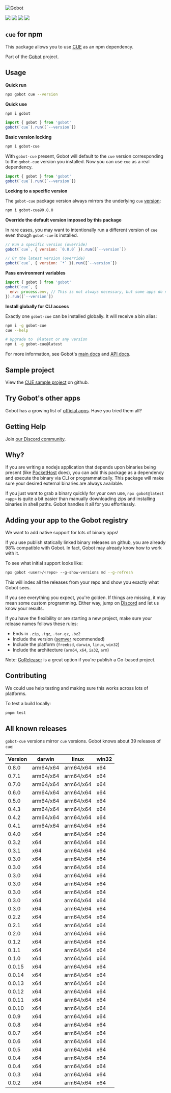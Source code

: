 ![Gobot](https://raw.githubusercontent.com/benallfree/gobot/v1.0.0-alpha.28/assets/gobot-banner-300x.png)

![](https://img.shields.io/npm/v/gobot-cue) ![](https://img.shields.io/npm/dt/gobot-cue) ![](https://img.shields.io/github/commit-activity/t/benallfree/gobot) ![](https://img.shields.io/github/stars/benallfree/gobot)

## `cue` for npm

This package allows you to use [CUE](https://cuelang.org) as an npm dependency.

Part of the [Gobot](https://www.npmjs.com/package/gobot) project.

## Usage

**Quick run**

```bash
npx gobot cue --version
```

**Quick use**

```bash
npm i gobot
```

```js
import { gobot } from 'gobot'
gobot(`cue`).run([`--version`])
```

**Basic version locking**

```bash
npm i gobot-cue
```

With `gobot-cue` present, Gobot will default to the `cue` version corresponding to the `gobot-cue` version you installed. Now you can use `cue` as a real dependency.

```js
import { gobot } from 'gobot'
gobot(`cue`).run([`--version`])
```

**Locking to a specific version**

The `gobot-cue` package version always mirrors the underlying `cue` [version](#known-versions):

```bash
npm i gobot-cue@0.8.0
```

**Override the default version imposed by this package**

In rare cases, you may want to intentionally run a different version of `cue` even though `gobot-cue` is installed.

```js
// Run a specific version (override)
gobot(`cue`, { version: `0.8.0` }).run([`--version`])

// Or the latest version (override)
gobot(`cue`, { version: `*` }).run([`--version`])
```

**Pass environment variables**

```js
import { gobot } from 'gobot'
gobot(`cue`, {
  env: process.env, // This is not always necessary, but some apps do need it
}).run([`--version`])
```

**Install globally for CLI access**

Exactly one `gobot-cue` can be installed globally. It will receive a bin alias:

```bash
npm i -g gobot-cue
cue --help

# Upgrade to  @latest or any version
npm i -g gobot-cue@latest
```

For more information, see Gobot's [main docs](https://www.npmjs.com/package/gobot) and [API docs](https://github.com/benallfree/gobot/blob/v1.0.0-alpha.28/docs/readme.md).



## Sample project

View the [CUE sample project](https://github.com/benallfree/gobot/tree/v1.0.0-alpha.28/src/apps/cue/sample-project) on github.

## Try Gobot's other apps

Gobot has a growing list of [official apps](https://www.npmjs.com/package/gobot#official-gobot-apps). Have you tried them all?

## Getting Help

Join [our Discord community](https://discord.gg/977kMmFnXc).

## Why?

If you are writing a nodejs application that depends upon binaries being present (like [PocketHost](https://github.com/pockethost/pockethost) does), you can add this package as a dependency and execute the binary via CLI or programmatically. This package will make sure your desired external binaries are always available.

If you just want to grab a binary quickly for your own use, `npx gobot@latest <app>` is quite a bit easier than manually downloading zips and installing binaries in shell paths. Gobot handles it all for you effortlessly.

## Adding your app to the Gobot registry

We want to add native support for lots of binary apps!

If you use publish statically linked binary releases on github, you are already 98% compatible with Gobot. In fact, Gobot may already know how to work with it.

To see what initial support looks like:

```bash
npx gobot <user>/<repo> --g-show-versions md --g-refresh
```

This will index all the releases from your repo and show you exactly what Gobot sees.

If you see everything you expect, you're golden. If things are missing, it may mean some custom programming. Either way, jump on [Discord](https://discord.gg/977kMmFnXc) and let us know your results.

If you have the flexibility or are starting a new project, make sure your release names follows these rules:

- Ends in `.zip`, `.tgz`, `.tar.gz`, `.bz2`
- Include the version ([semver](https://semver.org) recommended)
- Include the platform (`freebsd`, `darwin`, `linux`, `win32`)
- Include the architecture (`arm64`, `x64`, `ia32`, `arm`)

Note: [GoReleaser](https://goreleaser.com/) is a great option if you're publish a Go-based project.

## Contributing

We could use help testing and making sure this works across lots of platforms.

To test a build locally:

```bash
pnpm test
```


## All known releases

`gobot-cue` versions mirror `cue` versions. Gobot knows about 39 releases of `cue`:

| Version | darwin    | linux     | win32 |
| ------- | --------- | --------- | ----- |
| 0.8.0   | arm64/x64 | arm64/x64 | x64   |
| 0.7.1   | arm64/x64 | arm64/x64 | x64   |
| 0.7.0   | arm64/x64 | arm64/x64 | x64   |
| 0.6.0   | arm64/x64 | arm64/x64 | x64   |
| 0.5.0   | arm64/x64 | arm64/x64 | x64   |
| 0.4.3   | arm64/x64 | arm64/x64 | x64   |
| 0.4.2   | arm64/x64 | arm64/x64 | x64   |
| 0.4.1   | arm64/x64 | arm64/x64 | x64   |
| 0.4.0   | x64       | arm64/x64 | x64   |
| 0.3.2   | x64       | arm64/x64 | x64   |
| 0.3.1   | x64       | arm64/x64 | x64   |
| 0.3.0   | x64       | arm64/x64 | x64   |
| 0.3.0   | x64       | arm64/x64 | x64   |
| 0.3.0   | x64       | arm64/x64 | x64   |
| 0.3.0   | x64       | arm64/x64 | x64   |
| 0.3.0   | x64       | arm64/x64 | x64   |
| 0.3.0   | x64       | arm64/x64 | x64   |
| 0.3.0   | x64       | arm64/x64 | x64   |
| 0.2.2   | x64       | arm64/x64 | x64   |
| 0.2.1   | x64       | arm64/x64 | x64   |
| 0.2.0   | x64       | arm64/x64 | x64   |
| 0.1.2   | x64       | arm64/x64 | x64   |
| 0.1.1   | x64       | arm64/x64 | x64   |
| 0.1.0   | x64       | arm64/x64 | x64   |
| 0.0.15  | x64       | arm64/x64 | x64   |
| 0.0.14  | x64       | arm64/x64 | x64   |
| 0.0.13  | x64       | arm64/x64 | x64   |
| 0.0.12  | x64       | arm64/x64 | x64   |
| 0.0.11  | x64       | arm64/x64 | x64   |
| 0.0.10  | x64       | arm64/x64 | x64   |
| 0.0.9   | x64       | arm64/x64 | x64   |
| 0.0.8   | x64       | arm64/x64 | x64   |
| 0.0.7   | x64       | arm64/x64 | x64   |
| 0.0.6   | x64       | arm64/x64 | x64   |
| 0.0.5   | x64       | arm64/x64 | x64   |
| 0.0.4   | x64       | arm64/x64 | x64   |
| 0.0.4   | x64       | arm64/x64 | x64   |
| 0.0.3   | x64       | arm64/x64 | x64   |
| 0.0.2   | x64       | arm64/x64 | x64   |
